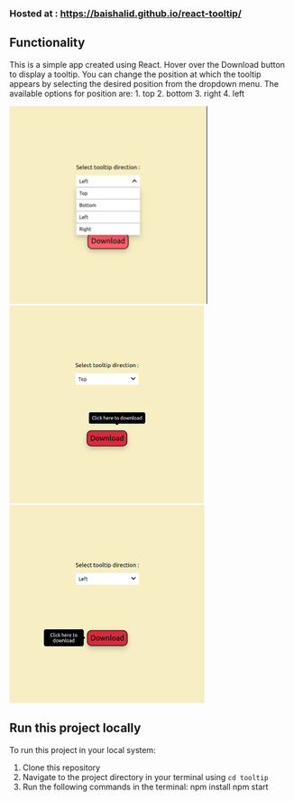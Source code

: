 ### Hosted at : https://baishalid.github.io/react-tooltip/

## Functionality

This is a simple app created using React. Hover over the Download button to display a tooltip. You can change the position at which the tooltip appears by selecting the desired position from the dropdown menu. The available options for position are:
    1. top
    2. bottom
    3. right
    4. left
<div>
<img src="image1.png" height="350" />
<img src="image2.png" height="350" />
<img src="image3.png" height="350" />
<div>

## Run this project locally

To run this project in your local system:
1. Clone this repository
2. Navigate to the project directory in your terminal using `cd tooltip`
3. Run the following commands in the terminal:
    npm install
    npm start


